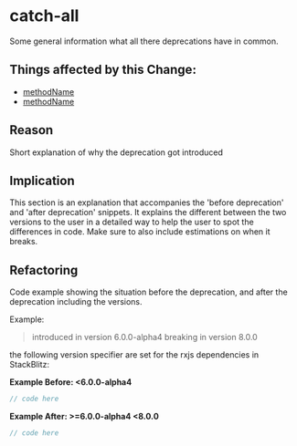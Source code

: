 <!-- ruid-groups

- master: 
  - https://github.com/timdeschryver/find-deprecations/tree/master/multiple-string-patterns-at-once/crawled.ts#L15
  - https://github.com/timdeschryver/find-deprecations/tree/master/multiple-string-patterns-at-once/crawled.ts#L21
  - https://github.com/timdeschryver/find-deprecations/tree/master/multiple-string-patterns-at-once/crawled.ts#L27

ruid-groups -->




# catch-all

Some general information what all there deprecations have in common.

## Things affected by this Change:
- [methodName](url)
- [methodName](url)

## Reason
Short explanation of why the deprecation got introduced

## Implication
This section is an explanation that accompanies the 'before deprecation' and 'after deprecation' snippets.
It explains the different between the two versions to the user in a detailed way to help the user to spot the differences in code.
Make sure to also include estimations on when it breaks.

## Refactoring
Code example showing the situation before the deprecation, and after the deprecation including the versions.

Example:

> introduced in version 6.0.0-alpha4
> breaking in version 8.0.0

the following version specifier are set for the rxjs dependencies in StackBlitz:

**Example Before: <6.0.0-alpha4**
```ts
// code here
```

**Example After: >=6.0.0-alpha4 <8.0.0**
```ts
// code here
```
